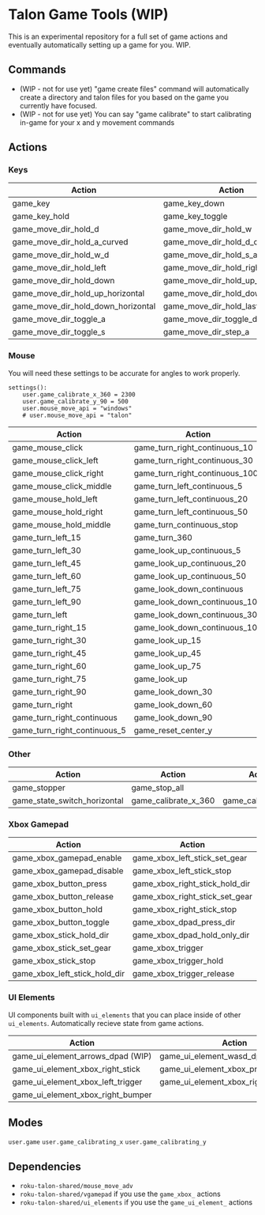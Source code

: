 # Talon Game Tools (WIP)

This is an experimental repository for a full set of game actions and eventually automatically setting up a game for you. WIP.

## Commands

- (WIP - not for use yet) "game create files" command will automatically create a directory and talon files for you based on the game you currently have focused.
- (WIP - not for use yet) You can say "game calibrate" to start calibrating in-game for your x and y movement commands

## Actions
### Keys
| **Action**                     | **Action**                     | **Action**                     |
|--------------------------------|--------------------------------|--------------------------------|
| game_key                       | game_key_down                  | game_key_up                    |
| game_key_hold                  | game_key_toggle                | game_move_dir_hold_a           |
| game_move_dir_hold_d           | game_move_dir_hold_w           | game_move_dir_hold_s           |
| game_move_dir_hold_a_curved    | game_move_dir_hold_d_curved    | game_move_dir_hold_w_a         |
| game_move_dir_hold_w_d         | game_move_dir_hold_s_a         | game_move_dir_hold_s_d         |
| game_move_dir_hold_left        | game_move_dir_hold_right       | game_move_dir_hold_up          |
| game_move_dir_hold_down        | game_move_dir_hold_up_left     | game_move_dir_hold_up_right    |
| game_move_dir_hold_up_horizontal| game_move_dir_hold_down_left   | game_move_dir_hold_down_right  |
| game_move_dir_hold_down_horizontal| game_move_dir_hold_last_horizontal| game_move_dir_toggle_last_horizontal |
| game_move_dir_toggle_a         | game_move_dir_toggle_d         | game_move_dir_toggle_w         |
| game_move_dir_toggle_s         | game_move_dir_step_a           | game_move_dir_step_d           |


### Mouse

You will need these settings to be accurate for angles to work properly.

```
settings():
    user.game_calibrate_x_360 = 2300
    user.game_calibrate_y_90 = 500
    user.mouse_move_api = "windows"
    # user.mouse_move_api = "talon"
```

| **Action**                     | **Action**                     | **Action**                     |
|--------------------------------|--------------------------------|--------------------------------|
| game_mouse_click               | game_turn_right_continuous_10  | game_turn_right_continuous_20  |
| game_mouse_click_left          | game_turn_right_continuous_30  | game_turn_right_continuous_50  |
| game_mouse_click_right         | game_turn_right_continuous_100 | game_turn_left_continuous      |
| game_mouse_click_middle        | game_turn_left_continuous_5    | game_turn_left_continuous_10   |
| game_mouse_hold_left           | game_turn_left_continuous_20   | game_turn_left_continuous_30   |
| game_mouse_hold_right          | game_turn_left_continuous_50   | game_turn_left_continuous_100  |
| game_mouse_hold_middle         | game_turn_continuous_stop      | game_turn_180                  |
| game_turn_left_15              | game_turn_360                  | game_look_up_continuous        |
| game_turn_left_30              | game_look_up_continuous_5      | game_look_up_continuous_10     |
| game_turn_left_45              | game_look_up_continuous_20     | game_look_up_continuous_30     |
| game_turn_left_60              | game_look_up_continuous_50     | game_look_up_continuous_100    |
| game_turn_left_75              | game_look_down_continuous      | game_look_down_continuous_5    |
| game_turn_left_90              | game_look_down_continuous_10   | game_look_down_continuous_20   |
| game_turn_left                 | game_look_down_continuous_30   | game_look_down_continuous_50   |
| game_turn_right_15             | game_look_down_continuous_100  | game_look_continuous_stop      |
| game_turn_right_30             | game_look_up_15                | game_look_up_30                |
| game_turn_right_45             | game_look_up_45                | game_look_up_60                |
| game_turn_right_60             | game_look_up_75                | game_look_up_90                |
| game_turn_right_75             | game_look_up                   | game_look_down_15              |
| game_turn_right_90             | game_look_down_30              | game_look_down_45              |
| game_turn_right                | game_look_down_60              | game_look_down_75              |
| game_turn_right_continuous      | game_look_down_90              | game_look_down                 |
| game_turn_right_continuous_5    | game_reset_center_y            |                                |


### Other
| **Action** | **Action** | **Action** |
|------------|------------|------------|
| game_stopper | game_stop_all
| game_state_switch_horizontal | game_calibrate_x_360 | game_calibrate_y_90 |

### Xbox Gamepad

| **Action** | **Action** | **Action** |
|------------|------------|------------|
| game_xbox_gamepad_enable | game_xbox_left_stick_set_gear | game_xbox_trigger_set_gear |
| game_xbox_gamepad_disable | game_xbox_left_stick_stop | game_xbox_left_trigger |
| game_xbox_button_press | game_xbox_right_stick_hold_dir | game_xbox_left_trigger_hold |
| game_xbox_button_release | game_xbox_right_stick_set_gear | game_xbox_left_trigger_release |
| game_xbox_button_hold | game_xbox_right_stick_stop | game_xbox_left_trigger_set_gear |
| game_xbox_button_toggle | game_xbox_dpad_press_dir | game_xbox_right_trigger |
| game_xbox_stick_hold_dir | game_xbox_dpad_hold_only_dir | game_xbox_right_trigger_hold |
| game_xbox_stick_set_gear | game_xbox_trigger | game_xbox_right_trigger_release |
| game_xbox_stick_stop | game_xbox_trigger_hold | game_xbox_right_trigger_set_gear |
| game_xbox_left_stick_hold_dir | game_xbox_trigger_release | game_xbox_stopper |

### UI Elements

UI components built with `ui_elements` that you can place inside of other `ui_elements`. Automatically recieve state from game actions.

| **Action** | **Action** | **Action** |
|------------|------------|------------|
| game_ui_element_arrows_dpad (WIP) | game_ui_element_wasd_dpad (WIP) | game_ui_element_xbox_left_stick |
| game_ui_element_xbox_right_stick | game_ui_element_xbox_primary_buttons | game_ui_element_xbox_dpad |
| game_ui_element_xbox_left_trigger | game_ui_element_xbox_right_trigger |  game_ui_element_xbox_left_bumper |
| game_ui_element_xbox_right_bumper |

## Modes
`user.game`
`user.game_calibrating_x`
`user.game_calibrating_y`

## Dependencies
- `roku-talon-shared/mouse_move_adv`
- `roku-talon-shared/vgamepad` if you use the `game_xbox_` actions
- `roku-talon-shared/ui_elements` if you use the `game_ui_element_` actions
